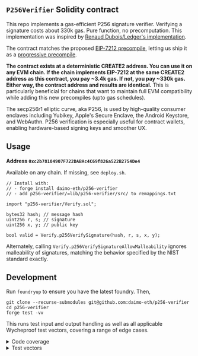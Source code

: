 ## `P256Verifier` Solidity contract

This repo implements a gas-efficient P256 signature verifier. Verifying a signature costs about 330k gas. Pure function, no precomputation. This implementation was inspired by [Renaud Dubois/Ledger's implementation](https://github.com/rdubois-crypto/FreshCryptoLib).

The contract matches the proposed [EIP-7212 precompile](https://eips.ethereum.org/EIPS/eip-7212), letting us ship it as a [progressive precompile](https://ethereum-magicians.org/t/progressive-precompiles-via-create2-shadowing/).

**The contract exists at a deterministic CREATE2 address. You can use it on any EVM chain. If the chain implements EIP-7212 at the same CREATE2 address as this contract, you pay ~3.4k gas. If not, you pay ~330k gas. Either way, the contract address and results are identical.** This is particularly beneficial for chains that want to maintain full EVM compatibility while adding this new precompiles (upto gas schedules).

The secp256r1 elliptic curve, aka P256, is used by high-quality consumer enclaves including Yubikey, Apple's Secure Enclave, the Android Keystore, and WebAuthn. P256 verification is especially useful for contract wallets, enabling hardware-based signing keys and smoother UX.

## Usage

**Address `0xc2b78104907F722DABAc4C69f826a522B2754De4`**

Available on any chain. If missing, see `deploy.sh`.

```solidity
// Install with:
// - forge install daimo-eth/p256-verifier
// - add p256-verifier/=lib/p256-verifier/src/ to remappings.txt

import "p256-verifier/Verify.sol";

bytes32 hash; // message hash
uint256 r, s; // signature
uint256 x, y; // public key

bool valid = Verify.p256VerifySignature(hash, r, s, x, y);
```

Alternately, calling `Verify.p256VerifySignatureAllowMalleability` ignores 
malleability of signatures, matching the behavior specified by the NIST standard
exactly.

## Development

Run `foundryup` to ensure you have the latest foundry. Then,

```
git clone --recurse-submodules git@github.com:daimo-eth/p256-verifier
cd p256-verifier
forge test -vv
```

This runs test input and output handling as well as all applicable Wycheproof
test vectors, covering a range of edge cases.

<details>
<summary>Code coverage</summary>
Install the recommended VSCode extension to view line-by-line test coverage.
To regenerate coverage:

```
forge coverage --ir-minimum --report lcov
```

</details>

<details>
<summary>Test vectors</summary>

To regenerate test vectors:

```
cd test-vectors
npm i

# Download, extract, clean test vectors
# This regenerates ../test/vectors.jsonl
npm start

# Validate that all vectors produce expected results with SubtleCrypto and noble library implementation
npm test

# Validate that all vectors also work with EIP-7212
# Test the fallback contract...
cd ..
forge test -vv

# In future, execution spec and clients can test against the same clean vectors
```

</details>
